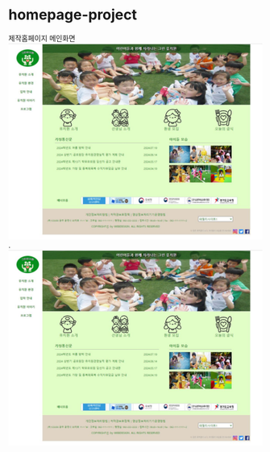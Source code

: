# homepage-project
제작홈페이지 메인화면
![Main Image](homepage-main.JPG).
<img src="homepage-main.JPG" alt="Main Image" width="800" />
